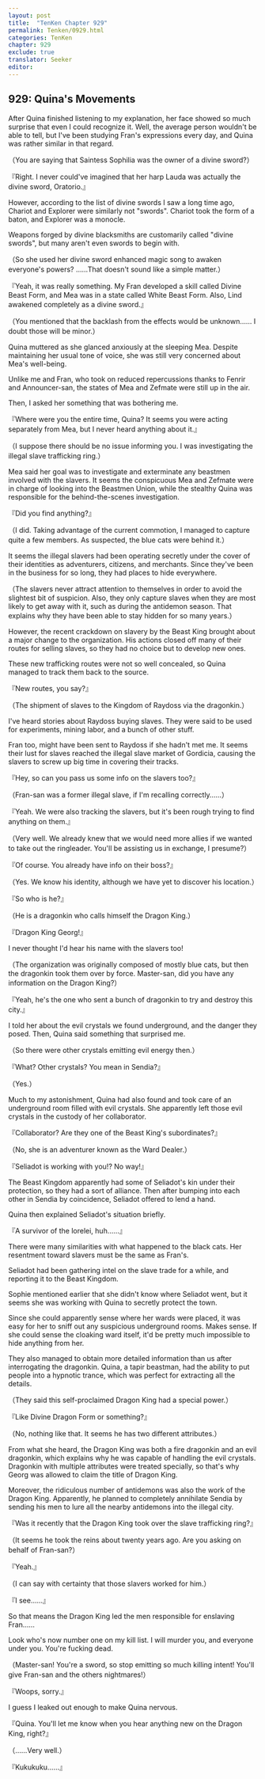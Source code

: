 ```yaml
---
layout: post
title:  "TenKen Chapter 929"
permalink: Tenken/0929.html
categories: TenKen
chapter: 929
exclude: true
translator: Seeker
editor: 
---
```

<h2>929: Quina's Movements</h2>

 After Quina finished listening to my explanation, her face showed so much surprise that even I could recognize it. Well, the average person wouldn't be able to tell, but I've been studying Fran's expressions every day, and Quina was rather similar in that regard.

（You are saying that Saintess Sophilia was the owner of a divine sword?）

『Right. I never could've imagined that her harp Lauda was actually the divine sword, Oratorio.』

 However, according to the list of divine swords I saw a long time ago, Chariot and Explorer were similarly not "swords". Chariot took the form of a baton, and Explorer was a monocle.

 Weapons forged by divine blacksmiths are customarily called "divine swords", but many aren't even swords to begin with.

（So she used her divine sword enhanced magic song to awaken everyone's powers? ……That doesn't sound like a simple matter.）

『Yeah, it was really something. My Fran developed a skill called Divine Beast Form, and Mea was in a state called White Beast Form. Also, Lind awakened completely as a divine sword.』

（You mentioned that the backlash from the effects would be unknown…… I doubt those will be minor.）

 Quina muttered as she glanced anxiously at the sleeping Mea. Despite maintaining her usual tone of voice, she was still very concerned about Mea's well-being.

 Unlike me and Fran, who took on reduced repercussions thanks to Fenrir and Announcer-san, the states of Mea and Zefmate were still up in the air.

 Then, I asked her something that was bothering me.

『Where were you the entire time, Quina? It seems you were acting separately from Mea, but I never heard anything about it.』

（I suppose there should be no issue informing you. I was investigating the illegal slave trafficking ring.）

 Mea said her goal was to investigate and exterminate any beastmen involved with the slavers. It seems the conspicuous Mea and Zefmate were in charge of looking into the Beastmen Union, while the stealthy Quina was responsible for the behind-the-scenes investigation.

『Did you find anything?』

（I did. Taking advantage of the current commotion, I managed to capture quite a few members. As suspected, the blue cats were behind it.）

 It seems the illegal slavers had been operating secretly under the cover of their identities as adventurers, citizens, and merchants. Since they've been in the business for so long, they had places to hide everywhere.

（The slavers never attract attention to themselves in order to avoid the slightest bit of suspicion. Also, they only capture slaves when they are most likely to get away with it, such as during the antidemon season. That explains why they have been able to stay hidden for so many years.）

 However, the recent crackdown on slavery by the Beast King brought about a major change to the organization. His actions closed off many of their routes for selling slaves, so they had no choice but to develop new ones.

 These new trafficking routes were not so well concealed, so Quina managed to track them back to the source.

『New routes, you say?』

（The shipment of slaves to the Kingdom of Raydoss via the dragonkin.）

 I've heard stories about Raydoss buying slaves. They were said to be used for experiments, mining labor, and a bunch of other stuff.

 Fran too, might have been sent to Raydoss if she hadn't met me. It seems their lust for slaves reached the illegal slave market of Gordicia, causing the slavers to screw up big time in covering their tracks.

『Hey, so can you pass us some info on the slavers too?』

（Fran-san was a former illegal slave, if I'm recalling correctly……）

『Yeah. We were also tracking the slavers, but it's been rough trying to find anything on them.』

（Very well. We already knew that we would need more allies if we wanted to take out the ringleader. You'll be assisting us in exchange, I presume?）

『Of course. You already have info on their boss?』

（Yes. We know his identity, although we have yet to discover his location.）

『So who is he?』

（He is a dragonkin who calls himself the Dragon King.）

『Dragon King Georg!』

 I never thought I'd hear his name with the slavers too!

（The organization was originally composed of mostly blue cats, but then the dragonkin took them over by force. Master-san, did you have any information on the Dragon King?）

『Yeah, he's the one who sent a bunch of dragonkin to try and destroy this city.』

 I told her about the evil crystals we found underground, and the danger they posed. Then, Quina said something that surprised me.

（So there were other crystals emitting evil energy then.）

『What? Other crystals? You mean in Sendia?』

（Yes.）

 Much to my astonishment, Quina had also found and took care of an underground room filled with evil crystals. She apparently left those evil crystals in the custody of her collaborator.

『Collaborator? Are they one of the Beast King's subordinates?』

（No, she is an adventurer known as the Ward Dealer.）

『Seliadot is working with you!? No way!』

 The Beast Kingdom apparently had some of Seliadot's kin under their protection, so they had a sort of alliance. Then after bumping into each other in Sendia by coincidence, Seliadot offered to lend a hand.

 Quina then explained Seliadot's situation briefly.

『A survivor of the lorelei, huh……』

 There were many similarities with what happened to the black cats. Her resentment toward slavers must be the same as Fran's.

 Seliadot had been gathering intel on the slave trade for a while, and reporting it to the Beast Kingdom.

 Sophie mentioned earlier that she didn't know where Seliadot went, but it seems she was working with Quina to secretly protect the town.

 Since she could apparently sense where her wards were placed, it was easy for her to sniff out any suspicious underground rooms. Makes sense. If she could sense the cloaking ward itself, it'd be pretty much impossible to hide anything from her.

 They also managed to obtain more detailed information than us after interrogating the dragonkin. Quina, a tapir beastman, had the ability to put people into a hypnotic trance, which was perfect for extracting all the details.

（They said this self-proclaimed Dragon King had a special power.）

『Like Divine Dragon Form or something?』

（No, nothing like that. It seems he has two different attributes.）

 From what she heard, the Dragon King was both a fire dragonkin and an evil dragonkin, which explains why he was capable of handling the evil crystals. Dragonkin with multiple attributes were treated specially, so that's why Georg was allowed to claim the title of Dragon King.

 Moreover, the ridiculous number of antidemons was also the work of the Dragon King. Apparently, he planned to completely annihilate Sendia by sending his men to lure all the nearby antidemons into the illegal city.

『Was it recently that the Dragon King took over the slave trafficking ring?』

（It seems he took the reins about twenty years ago. Are you asking on behalf of Fran-san?）

『Yeah.』

（I can say with certainty that those slavers worked for him.）

『I see……』

 So that means the Dragon King led the men responsible for enslaving Fran……

 Look who's now number one on my kill list. I will murder you, and everyone under you. You're fucking dead.

（Master-san! You're a sword, so stop emitting so much killing intent! You'll give Fran-san and the others nightmares!）

『Woops, sorry.』

 I guess I leaked out enough to make Quina nervous.

『Quina. You'll let me know when you hear anything new on the Dragon King, right?』

（……Very well.）

『Kukukuku……』



